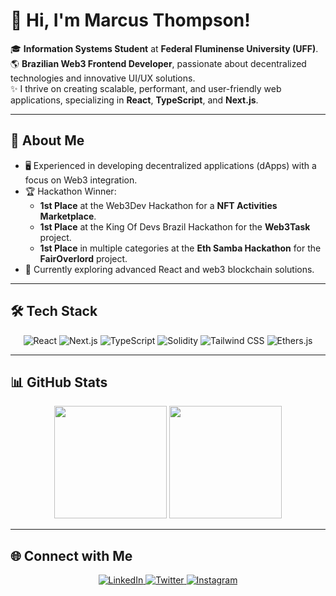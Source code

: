 # 👋 Hi, I'm Marcus Thompson!

🎓 **Information Systems Student** at **Federal Fluminense University (UFF)**.  
🌎 **Brazilian Web3 Frontend Developer**, passionate about decentralized technologies and innovative UI/UX solutions.  
✨ I thrive on creating scalable, performant, and user-friendly web applications, specializing in **React**, **TypeScript**, and **Next.js**.

---

## 🚀 About Me
- 🖥️ Experienced in developing decentralized applications (dApps) with a focus on Web3 integration.
- 🏆 Hackathon Winner: 
  - **1st Place** at the Web3Dev Hackathon for a **NFT Activities Marketplace**.
  - **1st Place** at the King Of Devs Brazil Hackathon for the **Web3Task** project.
  - **1st Place** in multiple categories at the **Eth Samba Hackathon** for the **FairOverlord** project.
- 🌱 Currently exploring advanced React and web3 blockchain solutions.

---

## 🛠️ Tech Stack
<div align="center">

![React](https://shields.io/badge/react-black?logo=react&style=for-the-badge)
![Next.js](https://img.shields.io/badge/Next.js-000000?style=for-the-badge&logo=nextdotjs&logoColor=white)
![TypeScript](https://img.shields.io/badge/TypeScript-007ACC?style=for-the-badge&logo=typescript&logoColor=white)
![Solidity](https://img.shields.io/badge/Solidity-e6e6e6?style=for-the-badge&logo=solidity&logoColor=black)
![Tailwind CSS](https://img.shields.io/badge/Tailwind%20CSS-06B6D4?style=for-the-badge&logo=tailwindcss&logoColor=white)
![Ethers.js](https://img.shields.io/badge/Ethers.js-1E1E1E?style=for-the-badge&logo=ethereum&logoColor=white)

</div>

---

## 📊 GitHub Stats
<div align="center">
  <img height="180em" src="https://github-readme-stats.vercel.app/api?username=marcustnova&show_icons=true&theme=dark&include_all_commits=true&count_private=true"/>
  <img height="180em" src="https://github-readme-stats.vercel.app/api/top-langs/?username=marcustnova&layout=compact&langs_count=10&theme=dark"/>
</div>

---

## 🌐 Connect with Me
<div align="center">
  <a href="https://www.linkedin.com/in/marcusthompson/" target="_blank">
    <img src="https://img.shields.io/badge/LinkedIn-%230077B5.svg?style=for-the-badge&logo=linkedin&logoColor=white" alt="LinkedIn">
  </a>
  <a href="https://twitter.com/marcusthompson" target="_blank">
    <img src="https://img.shields.io/badge/Twitter-%231DA1F2.svg?style=for-the-badge&logo=twitter&logoColor=white" alt="Twitter">
  </a>
  <a href="https://instagram.com/marcusthompson" target="_blank">
    <img src="https://img.shields.io/badge/Instagram-%23E4405F.svg?style=for-the-badge&logo=instagram&logoColor=white" alt="Instagram">
  </a>
</div>
